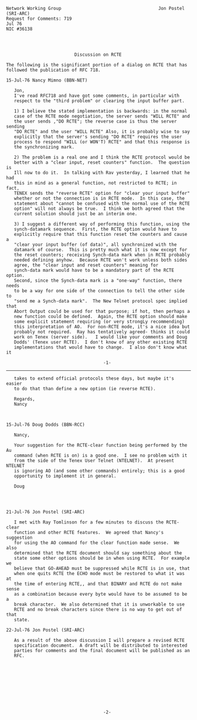     Network Working Group                                     Jon Postel  (SRI-ARC)
    Request for Comments: 719                                                Jul 76
    NIC #36138




                              Discussion on RCTE

    The following is the significant portion of a dialog on RCTE that has
    followed the publication of RFC 718.

    15-Jul-76 Nancy Mimno (BBN-NET)

       Jon,
       I've read RFC718 and have got some comments, in particular with
       respect to the "third problem" or clearing the input buffer part.

       1) I believe the stated implementation is backwards: in the normal
       case of the RCTE mode negotiation, the server sends "WILL RCTE" and
       the user sends ,"DO RCTE"; the reverse case is thus the server sending
       "DO RCTE" and the user "WILL RCTE" Also, it is probably wise to say
       explicitly that the server's sending "DO RCTE" requires the user
       process to respond "WILL (or WON'T) RCTE" and that this response is
       the synchronizing mark.

       2) The problem is a real one and I think the RCTE protocol would be
       better with a "clear input, reset counters" function.  The question is
       Ill now to do it.  In talking with Rav yesterday, I learned that he had
       this in mind as a general function, not restricted to RCTE; in fact,
       TENEX sends the "reverse RCTE" option for "clear your input buffer"
       whether or not the connection is in RCTE mode.  In this case, the
       statement about "cannot be confused with the normal use of the RCTE
       option" will not always be true.  I think we both agreed that the
       current solution should just be an interim one.

       3) I suggest a different way of performing this function, using the
       synch-datamark sequence.  First, the RCTE option would have to
       explicitly require that this function reset the counters and cause a
       "clear your input buffer (of data)", all synchronized with the
       datamark of course.  This is pretty much what it is now except for
       the reset counters; receiving Synch-data mark when in RCTE probably
       needed defining anyhow.  Because RCTE won't work unless both sides
       agree, the "clear input and reset counters" meaning for
       synch-data mark would have to be a mandatory part of the RCTE option.
       Second, since the Synch-data mark is a "one-way" function, there needs
       to be a way for one side of the connection to tell the other side to
       "send me a Synch-data mark".  The New Telnet protocol spec implied that
       Abort Output could be used for that purpose; if hot, then perhaps a
       new function could be defined.  Again, the RCTE option should make
       some explicit statement requiring (or very strongLy recommending)
       this interpretation of AO.  For non-RCTE mode, it's a nice idea but
       probably not required.  Ray has tentatively agreed- thinks it could
       work on Tenex (server side).   I would like your comments and Doug
       Dodds' (Tenex user RCTE).  I don't know of any other existing RCTE
       implementations that would have to change.  I also don't know what it

                                         -1-

------------------------------------------------------------------------

``` newpage
   takes to extend official protocols these days, but maybe it's easier
   to do that than define a new option (ie reverse RCTE).

   Regards,
   Nancy



15-Jul-76 Doug Dodds (BBN-RCC)

   Nancy,

   Your suggestion for the RCTE-clear function being performed by the Au
   command (when RCTE is on) is a good one.  I see no problem with it
   from the side of the Tenex User Telnet (NTELNET).  At present NTELNET
   is ignoring AO (and some other commands) entirely; this is a good
   opportunity to implement it in general.

   Doug




21-Jul-76 Jon Postel (SRI-ARC)

   I met with Ray Tomlinson for a few minutes to discuss the RCTE-clear
   function and other RCTE features.  We agreed that Nancy's suggestion
   for using the AO command for the clear function made sense.  We also
   determined that the RCTE document should say something about the
   state some other options should be in when using RCTE.  For example we
   believe that GO-AHEAD must be suppressed while RCTE is in use, that
   when one quits RCTE the ECHO mode must be restored to what it was at
   the time of entering RCTE,, and that BINARY and RCTE do not make sense
   as a combination because every byte would have to be assumed to be a
   break character.  We also determined that it is unworkable to use
   RCTE and no break characters since there is no way to get out of that
   state.

22-Jul-76 Jon Postel (SRI-ARC)

   As a result of the above discussion I will prepare a revised RCTE
   specification document.  A draft will be distributed to interested
   parties for comments and the final document will be published as an
   RFC.










                                     -2-
```
